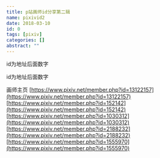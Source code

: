 ```yaml
---
title: p站画师id分享第二辑
name: pixivid2
date: 2018-03-10
id: 0
tags: [pixiv]
categories: []
abstract: ""
---
```



id为地址后面数字 

<!--more-->


id为地址后面数字 
<!--more-->
画师主页
 [https://www.pixiv.net/member.php?id=13122157](https://www.pixiv.net/member.php?id=13122157)
 [https://www.pixiv.net/member.php?id=152142](https://www.pixiv.net/member.php?id=152142)
 [https://www.pixiv.net/member.php?id=1030312](https://www.pixiv.net/member.php?id=1030312)
 [https://www.pixiv.net/member.php?id=2188232](https://www.pixiv.net/member.php?id=2188232)
 [https://www.pixiv.net/member.php?id=1555970](https://www.pixiv.net/member.php?id=1555970)

